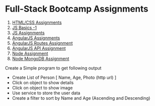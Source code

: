 # Full-Stack Bootcamp Assignments

1. [HTML/CSS Assignments](./html_css_assignments.md)
2. [JS Basics -1 ](./js_basic_1.md)
3. [JS Assignments](./js_assignments.md)
4. [AngularJS Assignments](./angularjs_assignment.md)
5. [AngularJS Routes Assignment ](./angularjs_routes.md)
6. [AngularJS API Assignment ](./angular-api.md)
7. [Node Assignment ](./node-js.md)
8. [Node MongoDB Assignment ](./node_mongodb_assignment.md)

Create a  Simple program to get following output
 * Create List of Person [ Name, Age, Photo (http url) ]
 * Click on object to show details
 * Click on object to show image
 * Use service to store the user data
 * Create a filter to sort by Name and Age (Ascending and Descending)

